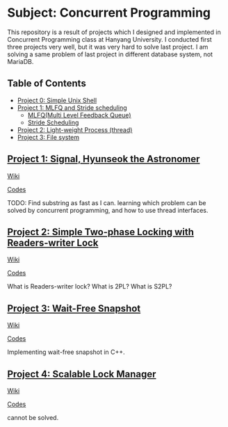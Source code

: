 # Subject: Concurrent Programming

This repository is a result of projects which I designed and implemented in Concurrent Programming class at Hanyang University. I conducted first three projects very well, but it was very hard to solve last project. I am solving a same problem of last project in different database system, not MariaDB.

## Table of Contents

* [Project 0: Simple Unix Shell](#project-0-simple-unix-shell)
* [Project 1: MLFQ and Stride scheduling](#project-1-mlfq-and-stride-scheduling)
  * [MLFQ(Multi Level Feedback Queue)](#mlfqmulti-level-feedback-queue)
  * [Stride Scheduling](#stride-scheduling)
* [Project 2: Light\-weight Process (thread)](#project-2-light-weight-process-thread)
* [Project 3: File system](#project-3-file-system)

## [Project 1: Signal, Hyunseok the Astronomer](#table-of-contents)

[Wiki](https://github.com/hrzon/Class_ConcurrentProgramming/wiki/project1)

[Codes](https://github.com/hrzon/Class_ConcurrentProgramming/tree/master/project1)

TODO: Find substring as fast as I can. learning which problem can be solved by concurrent programming, and how to use thread interfaces.

## [Project 2: Simple Two-phase Locking with Readers-writer Lock](#table-of-contents)

[Wiki](https://github.com/hrzon/Class_ConcurrentProgramming/wiki/project2)

[Codes](https://github.com/hrzon/Class_ConcurrentProgramming/tree/master/project2)

What is Readers-writer lock? What is 2PL? What is S2PL?

## [Project 3: Wait-Free Snapshot](#table-of-contents)

[Wiki](https://github.com/hrzon/Class_ConcurrentProgramming/wiki/project3)

[Codes](https://github.com/hrzon/Class_ConcurrentProgramming/tree/master/project3)

Implementing wait-free snapshot in C++.

## [Project 4: Scalable Lock Manager](#table-of-contents)

[Wiki](https://github.com/hrzon/Class_ConcurrentProgramming/wiki/project4)

[Codes](https://github.com/hrzon/Class_ConcurrentProgramming/tree/master/project4/mariadb)

cannot be solved.
